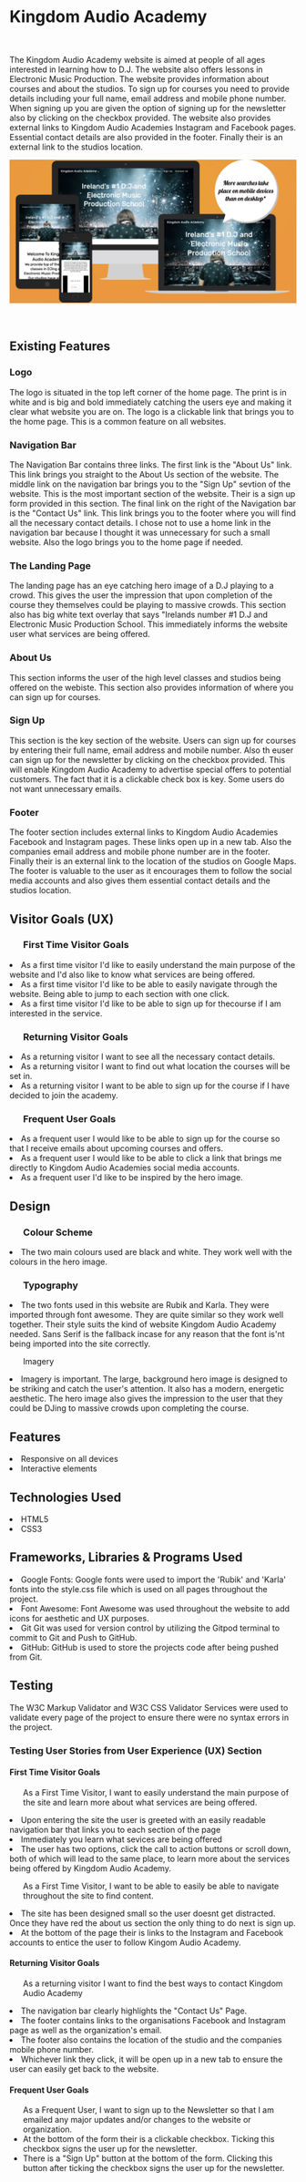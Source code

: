 <h1>Kingdom Audio Academy</h1>
<br>
<p>
The Kingdom Audio Academy website is aimed at people of all ages interested in learning how to D.J. The website also offers lessons in Electronic Music Production. The website provides information about courses and about the studios. To sign up for courses you need to provide details including your full name, email address and mobile phone number. When signing up you are given the option of signing up for the newsletter also by clicking on the checkbox provided. The website also provides external links to Kingdom Audio Academies Instagram and Facebook pages. Essential contact details are also provided in the footer. Finally their is an external link to the studios location.
</p>


![amiresponsive](assets/css/images/E2E1D302-FCD8-4381-948B-3112AB834453.jpeg/)

<br>
<h2>Existing Features</h2>
<h3>Logo</h3>
<p>The logo is situated in the top left corner of the home page. The print is in white and is big and bold immediately catching the users eye and making it clear what website you are on. The logo is a clickable link that brings you to the home page.  This is a common feature on all websites. 
</p>
<h3>Navigation Bar</h3>
<p>
The Navigation Bar contains three links. The first link is the "About Us" link. This link brings you straight to the About Us section of the website. The middle link on the navigation bar brings you to the "Sign Up" sevtion of the website. This is the most important section of the website. Their is a sign up form provided in this section. The final link on the right of the Navigation bar is the "Contact Us" link. This link brings you to the footer where you will find all the necessary contact details. I chose not to use a home link in the navigation bar because I thought it was unnecessary for such a small website. Also the logo brings you to the home page if needed.
</p>
<h3>The Landing Page</h3>
<p>
The landing page has an eye catching hero image of a D.J playing to a crowd. This gives the user the impression that upon completion of the course they themselves could be playing to massive crowds. This section also has big white text overlay that says "Irelands number #1 D.J and Electronic Music Production School. This immediately informs the website user what services are being offered.
</p>
<h3>About Us</h3>
<p>
This section informs the user of the high level classes and studios being offered on the webiste. This section also provides information of where you can sign up for courses.
</p>
<h3>Sign Up</h3>
<p>
This section is the key section of the website. Users can sign up for courses by entering their full name, email address and mobile number. Also th euser can sign up for the newsletter by clicking on the checkbox provided. This will enable Kingdom Audio Academy to advertise special offers to potential customers. The fact that it is a clickable check box is key. Some users do not want unnecessary emails.
<p>
<h3>Footer</h3>
<p>
The footer section includes external links to Kingdom Audio Academies Facebook and Instagram pages. These links open up in a new tab. Also the companies email address and mobile phone number are in the footer. Finally their is an external link to the location of the studios on Google Maps. The footer is valuable to the user as it encourages them to follow the social media accounts and also gives them essential contact details and the studios location.
</p>
<h2>Visitor Goals (UX)</h2>
<section>
<ul><h3>First Time Visitor Goals</h3></ul>
<li>
As a first time visitor I'd like to easily understand the main purpose of the website and I'd also like to know what services are being offered.
</li>
<li>
As a first time visitor I'd like to be able to easily navigate through the website. Being able to jump to each section with one click.
</li>
<li>
As a first time visitor I'd like to be able to sign up for thecourse if I am interested in the service.
</li>
<ul><h3>Returning Visitor Goals</h3></ul> 
<li>
As a returning visitor I want to see all the necessary contact details.
</li>
<li>
As a returning visitor I want to find out what location the courses will be set in.
</li>
<li>
As a returning visitor I want to be able to sign up for the course if I have decided to join the academy.
</li>
<ul>
<h3>Frequent User Goals</h3>
</ul>
<li>
As a frequent user I would like to be able to sign up for the course so that I receive emails about upcoming courses and offers.
</li>
<li>
As a frequent user I would like to be able to click a link that brings me directly to Kingdom Audio Academies social media accounts.
</li>
<li>
As a frequent user I'd like to be inspired by the hero image.
</li>
</section>
<h2>Design</h2>
<ul><h3>Colour Scheme</h3></ul>
<li>The two main colours used are black and white. They work well with the colours in the hero image.</li>
<ul><h3>Typography</h3></ul>
<li>The two fonts used in this website are Rubik and Karla. They were imported through font awesome. They are quite similar so they work well together. Their style suits the kind of website Kingdom Audio Academy needed. Sans Serif is the fallback incase for any reason that the font is'nt being imported into the site correctly.
</li>
<ul>Imagery</ul>
<li>
Imagery is important. The large, background hero image is designed to be striking and catch the user's attention. It also has a modern, energetic aesthetic. The hero image also gives the impression to the user that they could be DJing to massive crowds upon completing the course.
</li>
<h2>Features</h2>
<li>Responsive on all devices</li>
<li>Interactive elements</li>
<h2>Technologies Used</h2>
<li>HTML5</li>
<li>CSS3</li>
<h2>Frameworks, Libraries & Programs Used</h2>
<li>Google Fonts:
Google fonts were used to import the 'Rubik' and 'Karla' fonts into the style.css file which is used on all pages throughout the project. </li>
<li>Font Awesome:
Font Awesome was used throughout the website to add icons for aesthetic and UX purposes. </li>
<li>Git
Git was used for version control by utilizing the Gitpod terminal to commit to Git and Push to GitHub.</li>
<li>GitHub:
GitHub is used to store the projects code after being pushed from Git.</li>
<h2>Testing</h2>
The W3C Markup Validator and W3C CSS Validator Services were used to validate every page of the project to ensure there were no syntax errors in the project.
<h3>Testing User Stories from User Experience (UX) Section</h3>
<h4>First Time Visitor Goals</h4>
<ul>As a First Time Visitor, I want to easily understand the main purpose of the site and learn more about what services are being offered.</ul>
<li>Upon entering the site the user is greeted with an easily readable navigation bar that links you to each section of the page</li>
<li>Immediately you learn what sevices are being offered</li>
<li>The user has two options, click the call to action buttons or scroll down, both of which will lead to the same place, to learn more about the services being offered by Kingdom Audio Academy.</li>
<ul>As a First Time Visitor, I want to be able to easily be able to navigate throughout the site to find content.</ul>
<li>The site has been designed small so the user doesnt get distracted. Once they have red the about us section the only thing to do next is sign up.</li>
<li>At the bottom of the page their is links to the Instagram and Facebook accounts to entice the user to follow Kingom Audio Academy. </li>
<h4>Returning Visitor Goals</h4>
<ul>As a returning visitor I  want to find the best ways to contact Kingdom Audio Academy</ul>
<li>The navigation bar clearly highlights the "Contact Us" Page.
<li>The footer contains links to the organisations Facebook and Instagram page as well as the organization's email.</li>
<li>The footer also contains the location of the studio and the companies mobile phone number.</li>
<li>Whichever link they click, it will be open up in a new tab to ensure the user can easily get back to the website.</li>
<h4>Frequent User Goals</h4>
<ul>As a Frequent User, I want to sign up to the Newsletter so that I am emailed any major updates and/or changes to the website or organization.
<li>At the bottom of the form their is a clickable checkbox. Ticking this checkbox signs the user up for the newsletter.</li>
<li>There is a "Sign Up" button at the bottom of the form. Clicking this button after ticking the checkbox signs the user up for the newsletter.</li>


